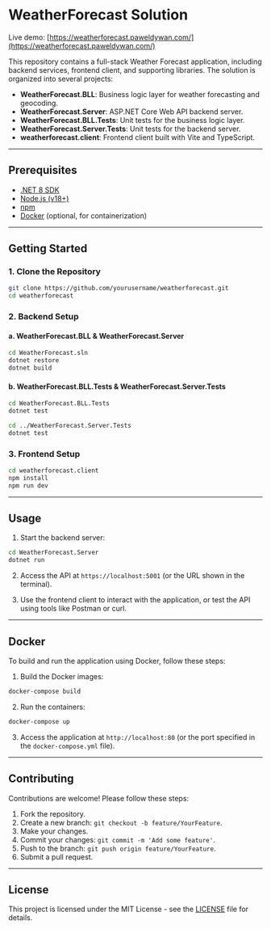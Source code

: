 # WeatherForecast Solution

Live demo: [https://weatherforecast.paweldywan.com/](https://weatherforecast.paweldywan.com/)

This repository contains a full-stack Weather Forecast application, including backend services, frontend client, and supporting libraries. The solution is organized into several projects:

- **WeatherForecast.BLL**: Business logic layer for weather forecasting and geocoding.
- **WeatherForecast.Server**: ASP.NET Core Web API backend server.
- **WeatherForecast.BLL.Tests**: Unit tests for the business logic layer.
- **WeatherForecast.Server.Tests**: Unit tests for the backend server.
- **weatherforecast.client**: Frontend client built with Vite and TypeScript.

---

## Prerequisites

- [.NET 8 SDK](https://dotnet.microsoft.com/download)
- [Node.js (v18+)](https://nodejs.org/)
- [npm](https://www.npmjs.com/)
- [Docker](https://www.docker.com/) (optional, for containerization)

---

## Getting Started

### 1. Clone the Repository

```sh
git clone https://github.com/yourusername/weatherforecast.git
cd weatherforecast
```

### 2. Backend Setup

#### a. WeatherForecast.BLL & WeatherForecast.Server

```sh
cd WeatherForecast.sln
dotnet restore
dotnet build
```

#### b. WeatherForecast.BLL.Tests & WeatherForecast.Server.Tests

```sh
cd WeatherForecast.BLL.Tests
dotnet test

cd ../WeatherForecast.Server.Tests
dotnet test
```

### 3. Frontend Setup

```sh
cd weatherforecast.client
npm install
npm run dev
```

---

## Usage

1. Start the backend server:

```sh
cd WeatherForecast.Server
dotnet run
```

2. Access the API at `https://localhost:5001` (or the URL shown in the terminal).

3. Use the frontend client to interact with the application, or test the API using tools like Postman or curl.

---

## Docker

To build and run the application using Docker, follow these steps:

1. Build the Docker images:

```sh
docker-compose build
```

2. Run the containers:

```sh
docker-compose up
```

3. Access the application at `http://localhost:80` (or the port specified in the `docker-compose.yml` file).

---

## Contributing

Contributions are welcome! Please follow these steps:

1. Fork the repository.
2. Create a new branch: `git checkout -b feature/YourFeature`.
3. Make your changes.
4. Commit your changes: `git commit -m 'Add some feature'`.
5. Push to the branch: `git push origin feature/YourFeature`.
6. Submit a pull request.

---

## License

This project is licensed under the MIT License - see the [LICENSE](LICENSE) file for details.
